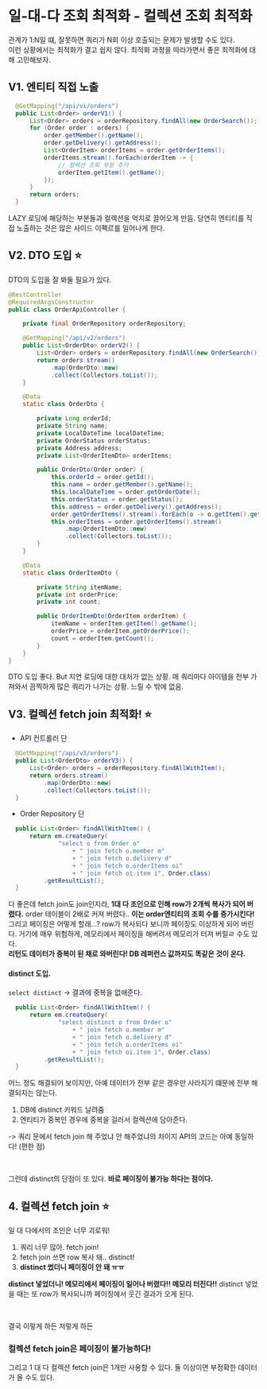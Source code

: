 # 일-대-다 조회 최적화 - 컬렉션 조회 최적화
관계가 1:N일 떄, 잘못하면 쿼리가 N회 이상 호출되는 문제가 발생할 수도 있다. <br>
이런 상황에서는 최적화가 결고 쉽지 않다. 최적화 과정을 따라가면서 좋은 최적화에 대해 고민해보자.


## V1. 엔티티 직접 노출

```java
  @GetMapping("/api/vi/orders")
  public List<Order> orderV1() {
      List<Order> orders = orderRepository.findAll(new OrderSearch());
      for (Order order : orders) {
          order.getMember().getName();
          order.getDelivery().getAddress();
          List<OrderItem> orderItems = order.getOrderItems();
          orderItems.stream().forEach(orderItem -> {
              // 컬렉션 조회 부분 추가
              orderItem.getItem().getName();
          });
      }
      return orders;
  }
```

LAZY 로딩에 해당하는 부분들과 컬렉션을 억지로 끌어오게 만듬. 당연히 엔티티를 직접 노출하는 것은 많은 사이드 이펙르를 일어나게 한다.


## V2. DTO 도입 :star:
DTO의 도입을 잘 봐둘 필요가 있다.
```java
@RestController
@RequiredArgsConstructor
public class OrderApiController {

    private final OrderRepository orderRepository;

    @GetMapping("/api/v2/orders")
    public List<OrderDto> orderV2() {
        List<Order> orders = orderRepository.findAll(new OrderSearch());
        return orders.stream()
            .map(OrderDto::new)
            .collect(Collectors.toList());
    }

    @Data
    static class OrderDto {

        private Long orderId;
        private String name;
        private LocalDateTime localDateTime;
        private OrderStatus orderStatus;
        private Address address;
        private List<OrderItemDto> orderItems;

        public OrderDto(Order order) {
            this.orderId = order.getId();
            this.name = order.getMember().getName();
            this.localDateTime = order.getOrderDate();
            this.orderStatus = order.getStatus();
            this.address = order.getDelivery().getAddress();
            order.getOrderItems().stream().forEach(o -> o.getItem().getName());
            this.orderItems = order.getOrderItems().stream()
                .map(OrderItemDto::new)
                .collect(Collectors.toList());
        }
    }

    @Data
    static class OrderItemDto {

        private String itemName;
        private int orderPrice;
        private int count;

        public OrderItemDto(OrderItem orderItem) {
            itemName = orderItem.getItem().getName();
            orderPrice = orderItem.getOrderPrice();
            count = orderItem.getCount();
        }
    }
}
```

DTO 도입 좋다. But 지연 로딩에 대한 대처가 없는 상황. 매 쿼리마다 아이템을 전부 가져와서 끔찍하게 많은 쿼리가 나가는 상황. 느릴 수 밖에 없음.


## V3. 컬렉션 fetch join 최적화! :star:

- API 컨트롤러 단
```java
  @GetMapping("/api/v3/orders")
  public List<OrderDto> orderV3() {
      List<Order> orders = orderRepository.findAllWithItem();
      return orders.stream()
          .map(OrderDto::new)
          .collect(Collectors.toList());
  }
```

- Order Repository 단
```java
  public List<Order> findAllWithItem() {
      return em.createQuery(
              "select o from Order o"
                  + " join fetch o.member m"
                  + " join fetch o.delivery d"
                  + " join fetch o.orderItems oi"
                  + " join fetch oi.item i", Order.class)
          .getResultList();
  }
```

다 좋은데 fetch join도 join인지라, **1대 다 조인으로 인해 row가 2개씩 복사가 되어 버렸다.** order 테이블이 2배로 커져 버렸다.. **이는 order엔티티의 조회 수를 증가시킨다!** 그리고 페이징은 어떻게 할래...? row가 복사되다 보니까 페이징도 이상하게 되어 버린다. 거기에 매우 위험하게, 메모리에서 페이징을 해버려서 메모리가 터져 버릴ㄹ 수도 있다. <br>
**리턴도 데이터가 중복이 된 채로 와버린다! DB 레퍼런스 값까지도 똑같은 것이 온다.** 

#### distinct 도입.

`select distinct` -> 결과에 중복을 없애준다.
```java
  public List<Order> findAllWithItem() {
      return em.createQuery(
              "select distinct o from Order o"
                  + " join fetch o.member m"
                  + " join fetch o.delivery d"
                  + " join fetch o.orderItems oi"
                  + " join fetch oi.item i", Order.class)
          .getResultList();
  }
```

어느 정도 해결되어 보이지만, 아예 데이터가 전부 같은 경우만 사라지기 떄문에 전부 해결되지는 않는다.


1. DB에 distinct 키워드 날려줌
2. 엔티티가 중복인 경우에 중복을 걸러서 컬렉션에 담아준다.


-> 쿼리 문에서 fetch join 해 주었냐 안 해주었냐의 차이지 API의 코드는 아예 동일하다! (편한 점)

<br>

그런데 distinct의 단점이 또 있다. **바로 페이징이 불가능 하다는 점이다.**

## 4. 컬렉션 fetch join :star:
일 대 다에서의 조인은 너무 괴로워!
1. 쿼리 너무 많아. fetch join! 
1. fetch join 쓰면 row 복사 돼.. distinct!
2. **distinct 썼더니 페이징이 안 돼 ㅠㅠ**


**distinct 넣었더니! 메모리에서 페이징이 일어나 버렸다!! 메모리 터진다!!** distinct 넣었을 때는 또 row가 복사되니까 페이징에서 웃긴 결과가 오게 된다.

<Br>

결국 이렇게 하든 저렇게 하든
### 컬렉션 fetch join은 페이징이 불가능하다!

그리고 1 대 다 컬렉션 fetch join은 1개만 사용할 수 있다. 둘 이상이면 부정확한 데이터가 올 수도 있다.
